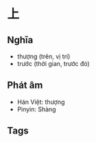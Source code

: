 # 上

## Nghĩa
* thượng (trên, vị trí)
* trước (thời gian, trước đó)

## Phát âm
* Hán Việt: thượng
* Pinyin: Shàng

## Tags

<script>window.HANZI_FIELD='上';</script>

